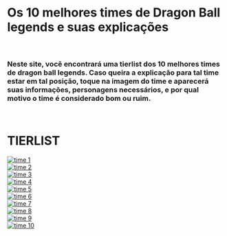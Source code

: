 <h1> Os 10 melhores times de Dragon Ball legends e suas explicações </h1>
<br> <h3> Neste site, você encontrará uma tierlist dos 10 melhores times de dragon ball legends. Caso queira a explicação para tal time estar em tal posição, toque na imagem do time e aparecerá suas informações, personagens necessários, e por qual motivo o time é considerado bom ou ruim. </h3>

<br><h1>TIERLIST</h1>

<div>
<a href="https://www.youtube.com/watch?v=dQw4w9WgXcQ">
<img align="center" alt="time 1" src="https://cdn.discordapp.com/attachments/489234783734595604/945435114685468712/gtteambanner.png">
<br><img align="center" alt="time 2" src="https://cdn.discordapp.com/attachments/489234783734595604/945436413720141864/FUSIONTEAM.png">
<br><img align="center" alt="time 3" src="https://cdn.discordapp.com/attachments/489234783734595604/945436549577854986/SSJTEAMBANNER.png">
<br><img align="center" alt="time 4" src="https://cdn.discordapp.com/attachments/489234783734595604/945436681404829707/LOE.png">
<br><img align="center" alt="time 5" src="https://cdn.discordapp.com/attachments/489234783734595604/945436857460719637/MOVIES.png">
<br><img align="center" alt="time 6" src="https://cdn.discordapp.com/attachments/489234783734595604/945437010661879868/FUTURETEAM.png">
<br><img align="center" alt="time 7" src="https://cdn.discordapp.com/attachments/489234783734595604/945437111593611274/GODKITEAMM.png">
<br><img align="center" alt="time 8" src="https://cdn.discordapp.com/attachments/489234783734595604/945437234218299472/vegetafamily1.png">
<br><img align="center" alt="time 9" src="https://cdn.discordapp.com/attachments/489234783734595604/945437394658795620/REGENTEAM.png">
<br><img align="center" alt="time 10" src="https://cdn.discordapp.com/attachments/489234783734595604/945437399788441670/TOPANDROIDS.png">
  </div>
